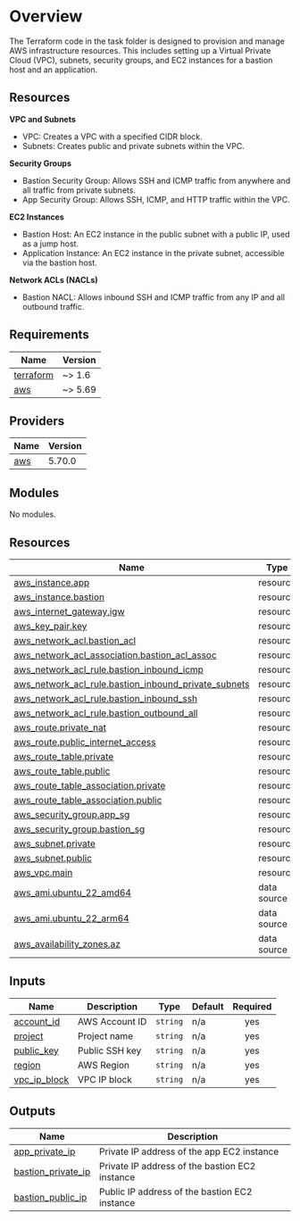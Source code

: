 # Overview
The Terraform code in the task folder is designed to provision and manage AWS infrastructure resources. This includes setting up a Virtual Private Cloud (VPC), subnets, security groups, and EC2 instances for a bastion host and an application.

## Resources
**VPC and Subnets**

- VPC: Creates a VPC with a specified CIDR block.
- Subnets: Creates public and private subnets within the VPC.

**Security Groups**
- Bastion Security Group: Allows SSH and ICMP traffic from anywhere and all traffic from private subnets.
- App Security Group: Allows SSH, ICMP, and HTTP traffic within the VPC.

**EC2 Instances**
- Bastion Host: An EC2 instance in the public subnet with a public IP, used as a jump host.
- Application Instance: An EC2 instance in the private subnet, accessible via the bastion host.

**Network ACLs (NACLs)**
- Bastion NACL: Allows inbound SSH and ICMP traffic from any IP and all outbound traffic.

<!-- BEGIN_TF_DOCS -->
## Requirements

| Name | Version |
|------|---------|
| <a name="requirement_terraform"></a> [terraform](#requirement\_terraform) | ~> 1.6 |
| <a name="requirement_aws"></a> [aws](#requirement\_aws) | ~> 5.69 |

## Providers

| Name | Version |
|------|---------|
| <a name="provider_aws"></a> [aws](#provider\_aws) | 5.70.0 |

## Modules

No modules.

## Resources

| Name | Type |
|------|------|
| [aws_instance.app](https://registry.terraform.io/providers/hashicorp/aws/latest/docs/resources/instance) | resource |
| [aws_instance.bastion](https://registry.terraform.io/providers/hashicorp/aws/latest/docs/resources/instance) | resource |
| [aws_internet_gateway.igw](https://registry.terraform.io/providers/hashicorp/aws/latest/docs/resources/internet_gateway) | resource |
| [aws_key_pair.key](https://registry.terraform.io/providers/hashicorp/aws/latest/docs/resources/key_pair) | resource |
| [aws_network_acl.bastion_acl](https://registry.terraform.io/providers/hashicorp/aws/latest/docs/resources/network_acl) | resource |
| [aws_network_acl_association.bastion_acl_assoc](https://registry.terraform.io/providers/hashicorp/aws/latest/docs/resources/network_acl_association) | resource |
| [aws_network_acl_rule.bastion_inbound_icmp](https://registry.terraform.io/providers/hashicorp/aws/latest/docs/resources/network_acl_rule) | resource |
| [aws_network_acl_rule.bastion_inbound_private_subnets](https://registry.terraform.io/providers/hashicorp/aws/latest/docs/resources/network_acl_rule) | resource |
| [aws_network_acl_rule.bastion_inbound_ssh](https://registry.terraform.io/providers/hashicorp/aws/latest/docs/resources/network_acl_rule) | resource |
| [aws_network_acl_rule.bastion_outbound_all](https://registry.terraform.io/providers/hashicorp/aws/latest/docs/resources/network_acl_rule) | resource |
| [aws_route.private_nat](https://registry.terraform.io/providers/hashicorp/aws/latest/docs/resources/route) | resource |
| [aws_route.public_internet_access](https://registry.terraform.io/providers/hashicorp/aws/latest/docs/resources/route) | resource |
| [aws_route_table.private](https://registry.terraform.io/providers/hashicorp/aws/latest/docs/resources/route_table) | resource |
| [aws_route_table.public](https://registry.terraform.io/providers/hashicorp/aws/latest/docs/resources/route_table) | resource |
| [aws_route_table_association.private](https://registry.terraform.io/providers/hashicorp/aws/latest/docs/resources/route_table_association) | resource |
| [aws_route_table_association.public](https://registry.terraform.io/providers/hashicorp/aws/latest/docs/resources/route_table_association) | resource |
| [aws_security_group.app_sg](https://registry.terraform.io/providers/hashicorp/aws/latest/docs/resources/security_group) | resource |
| [aws_security_group.bastion_sg](https://registry.terraform.io/providers/hashicorp/aws/latest/docs/resources/security_group) | resource |
| [aws_subnet.private](https://registry.terraform.io/providers/hashicorp/aws/latest/docs/resources/subnet) | resource |
| [aws_subnet.public](https://registry.terraform.io/providers/hashicorp/aws/latest/docs/resources/subnet) | resource |
| [aws_vpc.main](https://registry.terraform.io/providers/hashicorp/aws/latest/docs/resources/vpc) | resource |
| [aws_ami.ubuntu_22_amd64](https://registry.terraform.io/providers/hashicorp/aws/latest/docs/data-sources/ami) | data source |
| [aws_ami.ubuntu_22_arm64](https://registry.terraform.io/providers/hashicorp/aws/latest/docs/data-sources/ami) | data source |
| [aws_availability_zones.az](https://registry.terraform.io/providers/hashicorp/aws/latest/docs/data-sources/availability_zones) | data source |

## Inputs

| Name | Description | Type | Default | Required |
|------|-------------|------|---------|:--------:|
| <a name="input_account_id"></a> [account\_id](#input\_account\_id) | AWS Account ID | `string` | n/a | yes |
| <a name="input_project"></a> [project](#input\_project) | Project name | `string` | n/a | yes |
| <a name="input_public_key"></a> [public\_key](#input\_public\_key) | Public SSH key | `string` | n/a | yes |
| <a name="input_region"></a> [region](#input\_region) | AWS Region | `string` | n/a | yes |
| <a name="input_vpc_ip_block"></a> [vpc\_ip\_block](#input\_vpc\_ip\_block) | VPC IP block | `string` | n/a | yes |

## Outputs

| Name | Description |
|------|-------------|
| <a name="output_app_private_ip"></a> [app\_private\_ip](#output\_app\_private\_ip) | Private IP address of the app EC2 instance |
| <a name="output_bastion_private_ip"></a> [bastion\_private\_ip](#output\_bastion\_private\_ip) | Private IP address of the bastion EC2 instance |
| <a name="output_bastion_public_ip"></a> [bastion\_public\_ip](#output\_bastion\_public\_ip) | Public IP address of the bastion EC2 instance |
<!-- END_TF_DOCS -->
